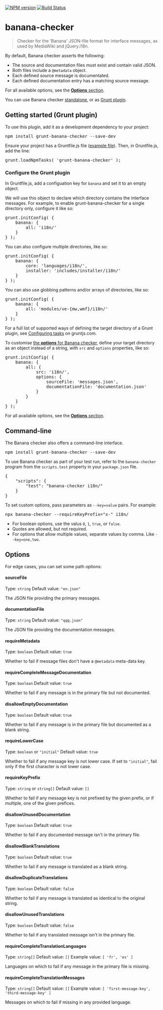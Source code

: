 [![NPM version](https://badge.fury.io/js/grunt-banana-checker.svg)](http://badge.fury.io/js/grunt-banana-checker) [![Build Status](https://travis-ci.org/wikimedia/banana-checker.svg?branch=master)](https://travis-ci.org/wikimedia/banana-checker)

# banana-checker

> Checker for the 'Banana' JSON-file format for interface messages, as used by MediaWiki and jQuery.i18n.

By default, Banana checker asserts the following:

* The source and documentation files must exist and contain valid JSON.
* Both files include a `@metadata` object.
* Each defined source message is documentated.
* Each defined documentation entry has a matching source message.

For all available options, see the [**Options** section](#options).

You can use Banana checker [standalone](#command-line-interface), or as [Grunt plugin](#getting-started-grunt-plugin).

## Getting started (Grunt plugin)

To use this plugin, add it as a development dependency to your project:

<pre lang=shell>
npm install grunt-banana-checker --save-dev
</pre>

Ensure your project has a Gruntfile.js file ([example file](http://gruntjs.com/sample-gruntfile)). Then, in Gruntfile.js, add the line:

<pre lang=js>
grunt.loadNpmTasks( 'grunt-banana-checker' );
</pre>

### Configure the Grunt plugin

In Gruntfile.js, add a configuation key for `banana` and set it to an empty object.

We will use this object to declare which directory contains the interface messages. For example, to enable grunt-banana-checker for a single directory only, configure it like so:

<pre lang=js>
grunt.initConfig( {
	banana: {
	    all: 'i18n/'
	}
} );
</pre>

You can also configure multiple directories, like so:

<pre lang=js>
grunt.initConfig( {
	banana: {
	    core: 'languages/i18n/',
	    installer: 'includes/installer/i18n/'
	}
} );
</pre>

You can also use globbing patterns and/or arrays of directories, like so:

<pre lang=js>
grunt.initConfig( {
	banana: {
	    all: 'modules/ve-{mw,wmf}/i18n/'
	}
} );
</pre>

For a full list of supported ways of defining the target directory of a Grunt plugin, see [Configuring tasks](https://gruntjs.com/configuring-tasks) on gruntjs.com.

To customise [the **options** for Banana checker](#Options), define your target directory as an object instead of a string, with `src` and `options` properties, like so:

<pre lang=js>
grunt.initConfig( {
	banana: {
		all: {
			src: 'i18n/',
			options: {
				sourceFile: 'messages.json',
				documentationFile: 'documentation.json'
			}
		}
	}
} );
</pre>

For all available options, see the [**Options** section](#Options).

## Command-line

The Banana checker also offers a command-line interface.

<pre lang=shell>
npm install grunt-banana-checker --save-dev
</pre>

To use Banana checker as part of your test run, refer to the `banana-checker`
program from the `scripts.test` property in your `package.json` file.

<pre lang=js>
{
	"scripts": {
		"test": "banana-checker i18n/"
	}
}
</pre>

To set custom options, pass parameters as `--key=value` pairs. For example:

<pre lang=shell>
npx banana-checker --requireKeyPrefix="x-" i18n/
</pre>

* For boolean options, use the valus `0`, `1`, `true`, or `false`.
* Quotes are allowed, but not required.
* For options that allow multiple values, separate values by comma. Like `--key=one,two`.

## Options

For edge cases, you can set some path options:

#### sourceFile
Type: `string`
Default value: `"en.json"`

The JSON file providing the primary messages.

#### documentationFile
Type: `string`
Default value: `"qqq.json"`

The JSON file providing the documentation messages.

#### requireMetadata
Type: `boolean`
Default value: `true`

Whether to fail if message files don't have a `@metadata` meta-data key.

#### requireCompleteMessageDocumentation
Type: `boolean`
Default value: `true`

Whether to fail if any message is in the primary file but not documented.

#### disallowEmptyDocumentation
Type: `boolean`
Default value: `true`

Whether to fail if any message is in the primary file but documented as a blank string.

#### requireLowerCase
Type: `boolean` or `"initial"`
Default value: `true`

Whether to fail if any message key is not lower case. If set to `"initial"`, fail only if the first
character is not lower case.

#### requireKeyPrefix
Type: `string` or `string[]`
Default value: `[]`

Whether to fail if any message key is not prefixed by the given prefix, or if multiple, one of the
given prefices.

#### disallowUnusedDocumentation
Type: `boolean`
Default value: `true`

Whether to fail if any documented message isn't in the primary file.

#### disallowBlankTranslations
Type: `boolean`
Default value: `true`

Whether to fail if any message is translated as a blank string.

#### disallowDuplicateTranslations
Type: `boolean`
Default value: `false`

Whether to fail if any message is translated as identical to the original string.

#### disallowUnusedTranslations
Type: `boolean`
Default value: `false`

Whether to fail if any translated message isn't in the primary file.

#### requireCompleteTranslationLanguages
Type: `string[]`
Default value: `[]`
Example value: `[ 'fr', 'es' ]`

Languages on which to fail if any message in the primary file is missing.

#### requireCompleteTranslationMessages
Type: `string[]`
Default value: `[]`
Example value: `[ 'first-message-key', 'third-message-key' ]`

Messages on which to fail if missing in any provided language.
